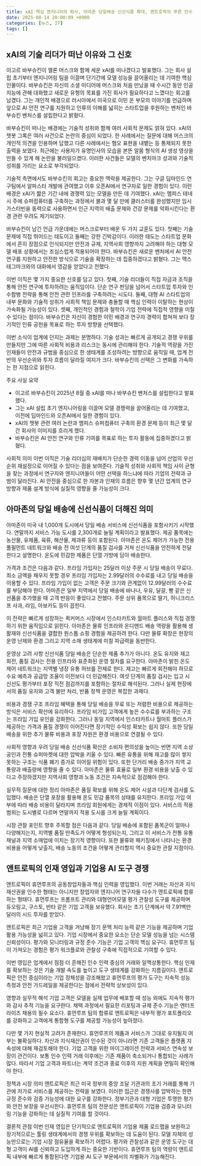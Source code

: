 ```yaml
---
title: xAI 핵심 엔지니어의 퇴사, 아마존 당일배송 신선식품 확대, 앤트로픽의 푸른 인수 인력 영입
date: 2025-08-14 20:00:09 +0900
categories: [뉴스, IT]
tags: []
---
```


## xAI의 기술 리더가 떠난 이유와 그 신호

이고르 바부슈킨이 엘론 머스크와 함께 세운 xAI를 떠나겠다고 발표했다. 그는 회사 설립 초기부터 엔지니어링 팀을 이끌며 단기간에 모델 성능을 끌어올리는 데 기여한 핵심 인물이다. 바부슈킨은 자신의 소셜 미디어에 머스크와 처음 만났을 때 수시간 동안 인공지능에 관해 대화했고 새로운 유형의 목표를 가진 회사가 필요하다고 느꼈다는 회고를 남겼다. 그는 개인적 배경으로 러시아에서 미국으로 이민 온 부모의 이야기를 언급하며 앞으로 AI 안전 연구를 지원하고 인류의 이해를 넓히는 스타트업을 후원하는 벤처인 바부슈킨 벤처스를 설립한다고 밝혔다.

바부슈킨이 떠나는 배경에는 기술적 성취와 함께 여러 사회적 문제도 얽혀 있다. xAI의 챗봇 그록은 여러 사건으로 논란의 중심이 되었다. 한 사례에서는 질문에 대해 머스크의 개인적 의견을 인용하며 답했고 다른 사례에서는 혐오 표현을 내뱉는 등 통제되지 못한 출력을 보였다. 최근에는 사용자가 유명인사의 모습을 본뜬 알몸 형식의 AI 생성 영상을 만들 수 있게 해 논란을 불러일으켰다. 이러한 사건들은 모델의 벤치마크 성과와 기술적 성취를 가리는 요소로 부각되었다.

기술적 측면에서도 바부슈킨의 회고는 중요한 맥락을 제공한다. 그는 구글 딥마인드 연구팀에서 알파스타 개발에 관여했고 이후 오픈AI에서 연구자로 일한 경험이 있다. 이런 배경은 xAI가 짧은 기간 내에 경쟁력 있는 모델을 만든 데 기여했다. xAI는 멤피스 테네시 주에 슈퍼컴퓨터를 구축하는 과정에서 불과 몇 달 만에 클러스터를 완성했지만 임시 가스터빈을 동력으로 사용하면서 인근 지역의 배출 문제와 건강 문제를 악화시킨다는 환경 관련 우려도 제기되었다.

바부슈킨이 남긴 언급 가운데에는 머스크로부터 배운 두 가지 교훈도 있다. 첫째는 기술 문제에 직접 뛰어드는 태도이고 둘째는 강한 긴박감이다. 이러한 태도는 스타트업 문화에서 흔히 장점으로 인식되지만 안전과 규제, 지역사회 영향까지 고려해야 하는 대형 모델 배포 상황에서는 조심스럽게 적용되어야 한다. 바부슈킨은 새로운 벤처에서 AI 안전 연구를 지원하고 안전한 방식으로 기술을 확장하는 데 집중하겠다고 밝혔다. 그는 맥스 테그마크와의 대화에서 영감을 얻었다고 전했다.

이번 이직은 몇 가지 중요한 신호를 담고 있다. 첫째, 기술 리더들이 직접 자금과 조직을 통해 안전 연구에 투자하려는 움직임이다. 단순 연구 펀딩을 넘어서 스타트업 투자와 인수합병 전략을 통해 안전 관련 인프라를 구축하려는 시도다. 둘째, 대형 AI 스타트업의 내부 문화와 기술적 성취가 사회적 책임 문제와 충돌할 때 핵심 인력이 이탈하는 현상이 가속화될 가능성이 있다. 셋째, 개인적인 경험과 철학이 기업 전략에 직접적 영향을 미칠 수 있다는 점이다. 바부슈킨은 자신이 경험한 이민 배경과 연구자 경력이 합쳐져 보다 장기적인 인류 공헌을 목표로 하는 투자 방향을 선택했다.

이번 소식이 업계에 던지는 과제는 분명하다. 기술 성과는 빠르게 공개되고 경쟁 우위를 만들지만 그에 따른 사회적 비용과 리스크는 동시에 관리해야 한다. 기술적 역량을 가진 인재들이 안전과 규범을 중심으로 한 생태계를 조성하려는 방향으로 움직일 때, 업계 전반의 우선순위와 투자 흐름이 달라질 여지가 크다. 바부슈킨의 선택은 그 변화를 가속하는 한 지점으로 읽힌다.

주요 사실 요약
- 이고르 바부슈킨이 2025년 8월 중 xAI를 떠나 바부슈킨 벤처스를 설립한다고 발표했다.
- 그는 xAI 설립 초기 엔지니어링을 이끌며 모델 경쟁력을 끌어올리는 데 기여했고, 이전에 딥마인드와 오픈AI에서 일한 경험이 있다.
- xAI의 챗봇 관련 여러 논란과 멤피스 슈퍼컴퓨터 구축의 환경 문제 등이 최근 몇 달간 회사의 이미지를 흐리게 했다.
- 바부슈킨은 AI 안전 연구와 인류 기여를 목표로 하는 투자 활동에 집중하겠다고 밝혔다.

사회적 의미
이번 이직은 기술 리더십의 재배치가 단순한 경력 이동을 넘어 산업의 우선순위 재설정으로 이어질 수 있다는 점을 보여준다. 기술적 성취와 사회적 책임 사이 균형을 찾는 과정에서 연구자와 엔지니어들이 어떤 선택을 하느냐에 따라 기업의 전략과 규범이 달라진다. AI 안전을 중심으로 한 자본과 인재의 흐름은 향후 몇 년간 업계의 연구 방향과 제품 설계 방식에 실질적 영향을 줄 가능성이 크다.

## 아마존의 당일 배송에 신선식품이 더해진 의미

아마존이 미국 내 1,000개 도시에서 당일 배송 서비스에 신선식품을 포함시키기 시작했다. 연말까지 서비스 가능 도시를 2,300개로 늘릴 계획이라고 발표했다. 제공 품목에는 농산물, 유제품, 육류, 해산물, 제과류 등이 포함된다. 아마존은 온도 제어가 가능한 전용 풀필먼트 네트워크와 배송 전 여섯 단계의 품질 검사를 거쳐 신선식품을 안전하게 전달한다고 설명한다. 온도에 민감한 제품은 단열 가방에 담아 배송한다.

가격과 조건은 다음과 같다. 프라임 가입자는 25달러 이상 주문 시 당일 배송이 무료다. 최소 금액을 채우지 못할 경우 프라임 가입자는 2.99달러의 수수료를 내고 당일 배송을 이용할 수 있다. 프라임 가입이 없는 고객은 주문 크기와 관계없이 12.99달러의 수수료를 부담해야 한다. 아마존은 일부 지역에서 당일 배송에 바나나, 우유, 달걀, 빵 같은 신선품을 추가했을 때 고객 반응이 좋았다고 전했다. 주문 상위 품목으로 딸기, 허니크리스프 사과, 라임, 아보카도 등이 꼽힌다.

이 전략은 빠르게 성장하는 퀵커머스 시장에서 인스타카트와 월마트 플러스와 직접 경쟁하기 위한 움직임으로 읽힌다. 아마존은 물류 인프라와 온디맨드 배송 역량을 활용해 생활재와 신선식품을 결합한 원스톱 쇼핑 경험을 제공하려 한다. 다만 물류 확장은 현장의 운영 난제와 환경 그리고 지역 소매 생태계에 미칠 파급력을 동반한다.

운영상 고려 사항
신선식품 당일 배송은 단순한 제품 추가가 아니다. 온도 유지와 재고 회전, 품질 검사는 전용 인프라와 표준화된 운영 절차를 요구한다. 아마존이 밝힌 온도 제어 네트워크는 지역별 냉장 유통 허브를 전제로 한다. 재고는 빠르게 회전해야 하므로 수요 예측과 공급망 조율이 이전보다 더 민감해진다. 여섯 단계의 품질 검사는 입고 시 신선도 평가부터 포장 직전 점검까지를 포함하는 절차로 해석된다. 그러나 실제 현장에서의 품질 유지와 고객 불만 처리, 반품 정책 운영은 복잡한 과제다.

비용과 경쟁 구조
프라임 혜택을 통해 당일 배송을 무료 또는 저렴한 비용으로 제공하는 방식은 서비스 확산에 유리하다. 프라임 비가입 고객에게 높은 수수료를 부과하는 구조는 프라임 가입 유인을 강화한다. 그러나 동일 지역에서 인스타카트나 월마트 플러스가 제공하는 가격과 품질 경쟁이 이어진다면 장기적인 수익성 확보는 쉽지 않다. 또한 당일 배송을 위한 추가 물류 비용과 포장 자원은 환경 비용으로 연결될 수 있다.

사회적 영향과 우려
당일 배송 신선식품 확산은 소비자 편의성을 높이는 반면 지역 소상공인과 전통 슈퍼마켓에 대한 압박을 키울 수 있다. 빠른 유통을 위해 재고를 많이 쌓지 못하는 구조는 식품 폐기 증가로 이어질 위험이 있다. 또한 단거리 배송 증가가 지역 교통량과 배출량에 영향을 줄 수 있다. 아마존은 물류 효율로 일부 환경 비용을 낮출 수 있다고 주장하겠지만 지역사회 영향과 노동 조건은 지속적으로 점검해야 한다.

실무적 질문에 대한 정리
아마존은 품질 확보를 위해 온도 제어 시설과 다단계 검사를 도입했다. 배송은 단열 포장을 활용해 온도 민감 품목의 상태를 유지한다. 프라임 가입 여부에 따라 배송 비용이 달라지며 프라임 회원에게는 경제적 이점이 있다. 서비스의 적용 범위는 도시별로 다르며 연말까지 적용 도시를 크게 늘릴 계획이다.

시장 관찰 포인트
향후 주목할 점은 다음과 같다. 당일 배송에 포함된 품목군이 얼마나 다양해지는지, 지역별 품질 만족도가 어떻게 형성되는지, 그리고 이 서비스가 전통 유통 채널과 지역 소매업에 미치는 장기적 영향이다. 또한 물류와 패키징에서 나타나는 환경비용을 어떻게 낮출지, 배송 노동의 조건을 어떻게 관리할지 역시 중요한 관찰 지점이다.

## 앤트로픽의 인재 영입과 기업용 AI 도구 경쟁

앤트로픽이 휴먼루프의 공동창업자들과 핵심 인력을 영입했다. 이번 거래는 자산과 지식재산권을 인수한 형태는 아니지만 창업자와 엔지니어 연구자들 다수가 앤트로픽에 합류하는 형태다. 휴먼루프는 프롬프트 관리와 대형언어모델 평가 관찰성 도구를 제공하며 듀오링고, 구스토, 반타 같은 기업 고객을 보유했다. 회사는 초기 단계에서 약 7.91백만 달러의 시드 투자를 받았다.

앤트로픽은 최근 기업용 고객을 겨냥해 장기 문맥 처리 능력 같은 기능을 제공하며 기업 활용 가능성을 넓히고 있다. 기업 시장에서 중요한 요소는 단순 모델 성능을 넘는 시스템 신뢰성이다. 평가와 모니터링과 규정 준수 기능은 기업 고객의 핵심 요구다. 휴먼루프 팀이 가져오는 경험은 평가 워크플로와 관찰성 구축에 직접적으로 기여할 수 있다.

이번 영입은 업계에서 점점 더 흔해진 인수 인력 중심의 거래와 일맥상통한다. 핵심 인재를 확보하는 것은 기술 개발 속도를 높이고 도구 생태계를 강화하는 지름길이다. 앤트로픽은 안전 중심이라는 기업 정체성을 강조해왔고 휴먼루프의 평가 도구는 지속적 성능 측정과 안전 가드레일을 제공한다는 점에서 전략적 상보성이 있다.

영향과 실무적 해석
기업 고객은 모델을 실제 업무에 배포할 때 성능 외에도 지속적 평가와 감사 추적 기능을 요구한다. 채택 과정에서 필요한 리포팅과 규제 준수 기능은 엔터프라이즈 채용의 필수 요소다. 휴먼루프 팀의 합류로 앤트로픽은 내부적 평가 포트폴리오를 강화하고 고객에게 통합형 도구를 제공할 가능성이 높아졌다.

다만 몇 가지 현실적 고려가 존재한다. 휴먼루프의 제품과 서비스가 그대로 유지될지 여부는 불확실하다. 자산과 지식재산권이 인수된 것이 아니라면 기존 고객들은 플랫폼 지속성에 대해 재검토해야 한다. 기업 고객을 위한 마이그레이션 전략과 서비스 연속성 보장이 관건이다. 보통 인수 인력 거래 이후에는 기존 제품이 축소되거나 통합되는 사례가 많다. 따라서 기업 고객과 파트너는 계약 조건과 종료 이후의 지원 계획을 면밀히 확인해야 한다.

정책과 시장 의미
앤트로픽은 최근 미국 정부의 중앙 조달 기관과의 초기 거래를 통해 기관에 저가로 서비스를 제공하는 전략을 보였다. 이러한 접근은 경쟁사를 압박하는 한편 규정 준수와 검증 가능성에 대한 요구를 강화한다. 정부기관과 대형 기업은 투명한 평가와 안전 보장을 우선시한다. 휴먼루프 팀의 전문성은 앤트로픽이 기업용 검증과 모니터링 기능을 강화하는 데 실질적 기여를 할 것이다.

결론적 관점
이번 인재 영입은 단기적으로 앤트로픽의 기업용 제품 로드맵을 보완하고 장기적으로는 툴링 생태계에서의 경쟁 우위를 확보하는 데 도움이 된다. 모델 자체의 성능만으로는 기업 시장 점유율을 확보하기 어렵다. 평가와 관찰성과 같은 운영 도구는 대형 고객이 AI를 신뢰하고 도입하게 하는 중요한 기반이다. 휴먼루프 팀의 역량이 앤트로픽 내부에 빠르게 통합된다면 기업용 AI 도구 부문에서의 차별화가 가능해진다.